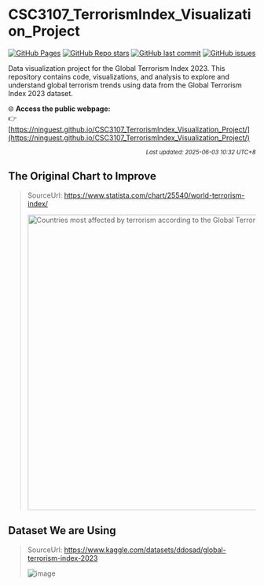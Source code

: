 # CSC3107_TerrorismIndex_Visualization_Project

[![GitHub Pages](https://img.shields.io/badge/View%20Webpage-Live%20Demo-2ea44f?logo=github)](https://ninguest.github.io/CSC3107_TerrorismIndex_Visualization_Project/)
[![GitHub Repo stars](https://img.shields.io/github/stars/ninguest/CSC3107_TerrorismIndex_Visualization_Project?style=social)](https://github.com/ninguest/CSC3107_TerrorismIndex_Visualization_Project)
[![GitHub last commit](https://img.shields.io/github/last-commit/ninguest/CSC3107_TerrorismIndex_Visualization_Project)](https://github.com/ninguest/CSC3107_TerrorismIndex_Visualization_Project/commits/main)
[![GitHub issues](https://img.shields.io/github/issues/ninguest/CSC3107_TerrorismIndex_Visualization_Project)](https://github.com/ninguest/CSC3107_TerrorismIndex_Visualization_Project/issues)

Data visualization project for the Global Terrorism Index 2023. This repository contains code, visualizations, and analysis to explore and understand global terrorism trends using data from the Global Terrorism Index 2023 dataset.

🌐 **Access the public webpage:**  
👉 [https://ninguest.github.io/CSC3107_TerrorismIndex_Visualization_Project/](https://ninguest.github.io/CSC3107_TerrorismIndex_Visualization_Project/)

<p align='right'><sup><i>Last updated: 2025-06-03 10:32 UTC+8</i></sup></p>

## The Original Chart to Improve
> SourceUrl: https://www.statista.com/chart/25540/world-terrorism-index/
>    
> <img src="https://github.com/user-attachments/assets/f4ddc95d-0b05-4fa9-8026-a50d31247c74" width="600" title="The World's Terrorism Hotspots" alt="Countries most affected by terrorism according
to the Global Terrorism Index (2021)"/>

## Dataset We are Using
> SourceUrl: https://www.kaggle.com/datasets/ddosad/global-terrorism-index-2023
>  
> ![image](https://github.com/user-attachments/assets/bf1b3918-ae62-479f-b839-5aabd0c3a416)
